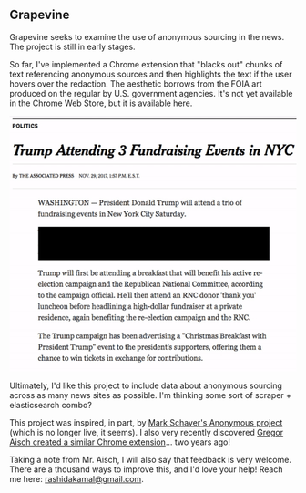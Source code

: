 ## Grapevine

Grapevine seeks to examine the use of anonymous sourcing in the news. The project is still in early stages.

So far, I've implemented a Chrome extension that "blacks out" chunks of text referencing anonymous sources and then highlights the text if the user hovers over the redaction. The aesthetic borrows from the FOIA art produced on the regular by U.S. government agencies. It's not yet available in the Chrome Web Store, but it is available here. 

<img align="center" src="images/grapevine.gif">

Ultimately, I'd like this project to include data about anonymous sourcing across as many news sites as possible. I'm thinking some sort of scraper + elasticsearch combo? 

This project was inspired, in part, by [Mark Schaver's Anonymous project](https://github.com/markschaver/anonymous-2.0) (which is no longer live, it seems). I also very recently discovered [Gregor Aisch created a similar Chrome extension](https://github.com/gka/citation-needed)... two years ago! 

Taking a note from Mr. Aisch, I will also say that feedback is very welcome. There are a thousand ways to improve this, and I'd love your help! Reach me here: [rashidakamal@gmail.com](rashidakamal@gmail.com).

